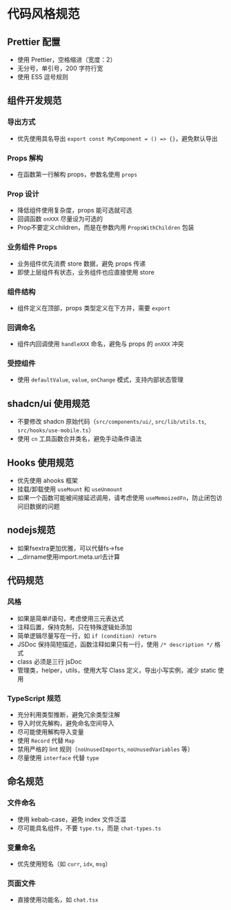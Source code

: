 # 代码风格规范

## Prettier 配置
- 使用 Prettier，空格缩进（宽度：2）
- 无分号，单引号，200 字符行宽
- 使用 ES5 逗号规则

## 组件开发规范

### 导出方式
- 优先使用具名导出 `export const MyComponent = () => {}`，避免默认导出

### Props 解构
- 在函数第一行解构 props，参数名使用 `props`

### Prop 设计
- 降低组件使用复杂度，props 能可选就可选
- 回调函数 `onXXX` 尽量设为可选的
- Prop不要定义children，而是在参数内用 `PropsWithChildren` 包装

### 业务组件 Props
- 业务组件优先消费 store 数据，避免 props 传递
- 即使上层组件有状态，业务组件也应直接使用 store

### 组件结构
- 组件定义在顶部，props 类型定义在下方并，需要 `export`

### 回调命名
- 组件内回调使用 `handleXXX` 命名，避免与 props 的 `onXXX` 冲突

### 受控组件
- 使用 `defaultValue`, `value`, `onChange` 模式，支持内部状态管理

## shadcn/ui 使用规范
- 不要修改 shadcn 原始代码（`src/components/ui/`, `src/lib/utils.ts`, `src/hooks/use-mobile.ts`）
- 使用 `cn` 工具函数合并类名，避免手动条件语法

## Hooks 使用规范
- 优先使用 ahooks 框架
- 挂载/卸载使用 `useMount` 和 `useUnmount`
- 如果一个函数可能被间接延迟调用，请考虑使用 `useMemoizedFn`，防止闭包访问旧数据的问题

## nodejs规范
- 如果fsextra更加优雅，可以代替fs->fse
- __dirname使用import.meta.url去计算

## 代码规范

### 风格
- 如果是简单if语句，考虑使用三元表达式
- 注释后置，保持克制，只在特殊逻辑处添加
- 简单逻辑尽量写在一行，如 `if (condition) return`
- JSDoc 保持简短描述，函数注释如果只有一行，使用 `/* description */` 格式
- class 必须是三行 jsDoc
- 管理类，helper，utils，使用大写 Class 定义，导出小写实例，减少 static 使用

### TypeScript 规范
- 充分利用类型推断，避免冗余类型注解
- 导入时优先解构，避免命名空间导入
- 尽可能使用解构导入变量
- 使用 `Record` 代替 `Map`
- 禁用严格的 lint 规则（`noUnusedImports`, `noUnusedVariables` 等）
- 尽量使用 `interface` 代替 `type`

## 命名规范

### 文件命名
- 使用 kebab-case，避免 index 文件泛滥
- 尽可能具名组件，不要 `type.ts`，而是 `chat-types.ts`

### 变量命名
- 优先使用短名（如 `curr`, `idx`, `msg`）

### 页面文件
- 直接使用功能名，如 `chat.tsx`
